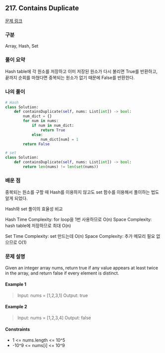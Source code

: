 ## 217. Contains Duplicate

[문제 링크](https://leetcode.com/problems/contains-duplicate)

### 구분

Array, Hash, Set

### 풀이 요약

Hash table에 각 원소를 저장하고 이미 저장된 원소가 다시 불리면 True를 반환하고, 끝까지 순회를 마쳤다면 중복되는 원소가 없기 때문에 False를 반환한다.

### 나의 풀이

```python
# Hash
class Solution:
    def containsDuplicate(self, nums: List[int]) -> bool:
        num_dict = {}
        for num in nums:
            if num in num_dict:
                return True
            else:
                num_dict[num] = 1
        return False

# set
class Solution:
    def containsDuplicate(self, nums: List[int]) -> bool:
        return len(nums) != len(set(nums))
```

### 배운 점

중복되는 원소를 구할 때 Hash를 이용하지 않고도 set 함수를 이용해서 풀이하는 법도 알게 되었다.

Hash와 set 풀이의 효율성 비교

Hash
Time Complexity: for loop을 1번 사용하므로 O(n)
Space Complexity: hash table에 저장하므로 최대 O(n)

Set
Time Complexity: set 만드는데 O(n)
Space Complexity: 추가 메모리 필요 없으므로 O(1)

### 문제 설명

Given an integer array nums, return true if any value appears at least twice in the array, and return false if every element is distinct.

<h4>Example 1</h4>

> Input: nums = [1,2,3,1]
> Output: true

<h4>Example 2</h4>

> Input: nums = [1,2,3,4]
> Output: false

<h4>Constraints</h4>

- 1 <= nums.length <= 10^5
- -10^9 <= nums[i] <= 10^9
